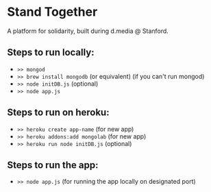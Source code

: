 Stand Together
==============

A platform for solidarity, built during d.media @ Stanford.

Steps to run locally:
---------------------

* `>> mongod`
* `>> brew install mongodb` (or equivalent) (if you can't run mongod)
* `>> node initDB.js` (optional)
* `>> node app.js`

Steps to run on heroku:
-----------------------

* `>> heroku create app-name` (for new app)
* `>> heroku addons:add mongolab` (for new app)
* `>> heroku run node initDB.js` (optional)

Steps to run the app:
---------------------

* `>> node app.js` (for running the app locally on designated port)